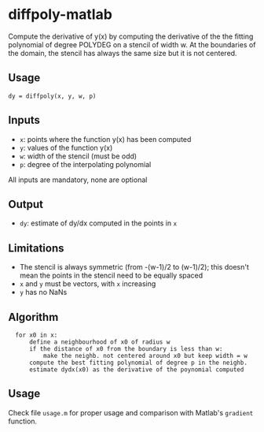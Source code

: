 # diffpoly-matlab

Compute the derivative of y(x) by computing the derivative of the the fitting polynomial of degree POLYDEG on a stencil of width w.
At the boundaries of the domain, the stencil has always the same size but it is not centered.

## Usage
`dy = diffpoly(x, y, w, p)`
 
 ## Inputs
  * `x`: points where the function y(x) has been computed
  * `y`: values of the function y(x)
  * `w`: width of the stencil (must be odd)
  * `p`: degree of the interpolating polynomial
  
  All inputs are mandatory, none are optional

## Output
 * `dy`: estimate of dy/dx computed in the points in `x`

## Limitations
 * The stencil is always symmetric (from -(w-1)/2 to (w-1)/2); this doesn't mean the points in the stencil need to be equally spaced
 * `x` and `y` must be vectors, with `x` increasing
 * `y` has no NaNs
 
## Algorithm
```
  for x0 in x:
      define a neighbourhood of x0 of radius w
      if the distance of x0 from the boundary is less than w:
          make the neighb. not centered around x0 but keep width = w
      compute the best fitting polynomial of degree p in the neighb.
      estimate dydx(x0) as the derivative of the poynomial computed
 ```

## Usage
Check file `usage.m` for proper usage and comparison with Matlab's `gradient` function.
